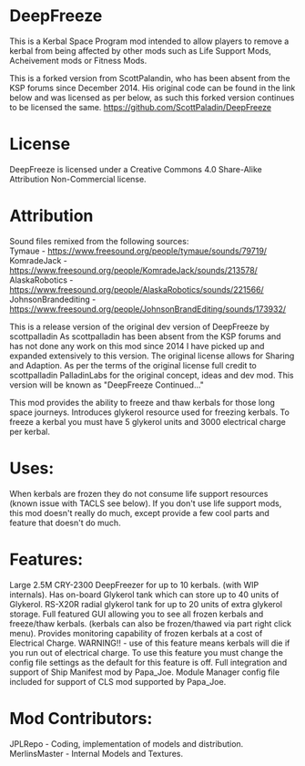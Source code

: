 DeepFreeze
==========

This is a Kerbal Space Program mod intended to allow players to remove a kerbal from being affected 
by other mods such as Life Support Mods, Acheivement mods or Fitness Mods.

This is a forked version from ScottPalandin, who has been absent from the KSP forums since December 2014.
His original code can be found in the link below and was licensed as per below, 
as such this forked version continues to be licensed the same.
https://github.com/ScottPaladin/DeepFreeze

License
==========
DeepFreeze is licensed under a Creative Commons 4.0 Share-Alike Attribution Non-Commercial license.

Attribution
==========
Sound files remixed from the following sources:  
Tymaue - https://www.freesound.org/people/tymaue/sounds/79719/  
KomradeJack - https://www.freesound.org/people/KomradeJack/sounds/213578/  
AlaskaRobotics - https://www.freesound.org/people/AlaskaRobotics/sounds/221566/  
JohnsonBrandediting - https://www.freesound.org/people/JohnsonBrandEditing/sounds/173932/  

This is a release version of the original dev version of DeepFreeze by scottpalladin
As scottpalladin has been absent from the KSP forums and has not done any work on this mod since 2014
I have picked up and expanded extensively to this version. The original license allows for Sharing
and Adaption. As per the terms of the original license full credit to scottpalladin PalladinLabs 
for the original concept, ideas and dev mod.
This version will be known as
"DeepFreeze Continued..."

This mod provides the ability to freeze and thaw kerbals for those long space journeys.
Introduces glykerol resource used for freezing kerbals.
To freeze a kerbal you must have 5 glykerol units and 3000 electrical charge per kerbal.

Uses:
=====
When kerbals are frozen they do not consume life support resources (known issue with TACLS see below).
If you don't use life support mods, this mod doesn't really do much, except provide a few cool parts
and feature that doesn't do much.

Features:
=========
Large 2.5M CRY-2300 DeepFreezer for up to 10 kerbals. (with WIP internals). 
Has on-board Glykerol tank which can store up to 40 units of Glykerol.
RS-X20R radial glykerol tank for up to 20 units of extra glykerol storage.
Full featured GUI allowing you to see all frozen kerbals and freeze/thaw kerbals. 
(kerbals can also be frozen/thawed via part right click menu).
Provides monitoring capability of frozen kerbals at a cost of Electrical Charge. 
WARNING!! - use of this feature means kerbals will die if you run out of electrical charge. 
To use this feature you must change the config file settings as the default for this feature is off.
Full integration and support of Ship Manifest mod by Papa_Joe.
Module Manager config file included for support of CLS mod supported by Papa_Joe.

Mod Contributors:
===========
JPLRepo - Coding, implementation of models and distribution.  
MerlinsMaster - Internal Models and Textures.

